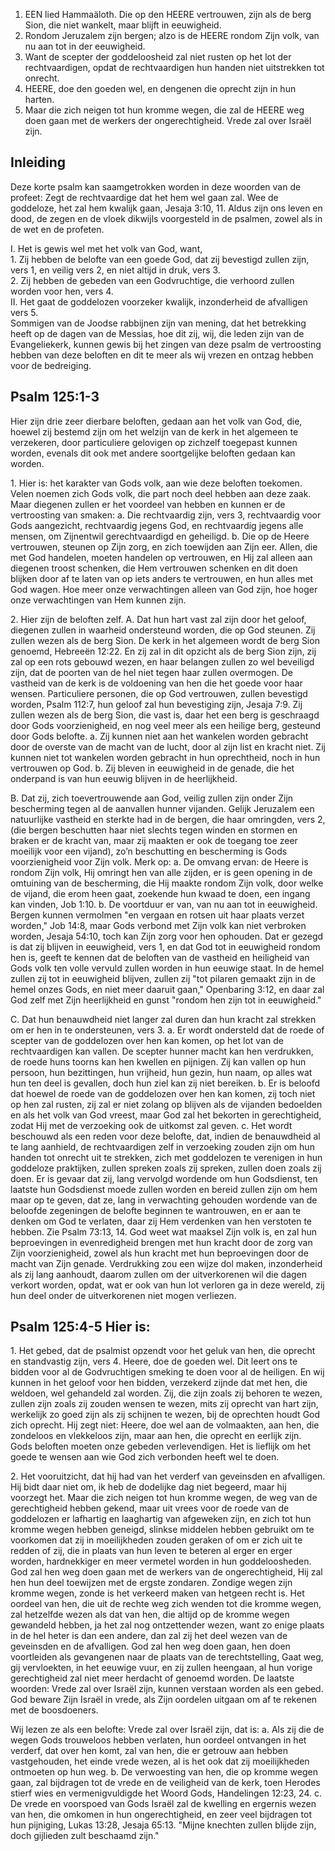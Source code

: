 1. EEN lied Hammaäloth. Die op den HEERE vertrouwen, zijn als de berg Sion, die niet wankelt, maar blijft in eeuwigheid.
2. Rondom Jeruzalem zijn bergen; alzo is de HEERE rondom Zijn volk, van nu aan tot in der eeuwigheid.
3. Want de scepter der goddeloosheid zal niet rusten op het lot der rechtvaardigen, opdat de rechtvaardigen hun handen niet uitstrekken tot onrecht.
4. HEERE, doe den goeden wel, en dengenen die oprecht zijn in hun harten.
5. Maar die zich neigen tot hun kromme wegen, die zal de HEERE weg doen gaan met de werkers der ongerechtigheid. Vrede zal over Israël zijn.

## Inleiding

Deze korte psalm kan saamgetrokken worden in deze woorden van de profeet: Zegt de rechtvaardige dat het hem wel gaan zal. Wee de goddeloze, het zal hem kwalijk gaan, Jesaja 3:10, 11. Aldus zijn ons leven en dood, de zegen en de vloek dikwijls voorgesteld in de psalmen, zowel als in de wet en de profeten.

I. Het is gewis wel met het volk van God, want,  
1\. Zij hebben de belofte van een goede God, dat zij bevestigd zullen zijn, vers 1, en veilig vers 2, en niet altijd in druk, vers 3.  
2\. Zij hebben de gebeden van een Godvruchtige, die verhoord zullen worden voor hen, vers 4.  
II. Het gaat de goddelozen voorzeker kwalijk, inzonderheid de afvalligen vers 5.  
Sommigen van de Joodse rabbijnen zijn van mening, dat het betrekking heeft op de dagen van de Messias, hoe dit zij, wij, die leden zijn van de Evangeliekerk, kunnen gewis bij het zingen van deze psalm de vertroosting hebben van deze beloften en dit te meer als wij vrezen en ontzag hebben voor de bedreiging.

## Psalm 125:1-3
Hier zijn drie zeer dierbare beloften, gedaan aan het volk van God, die, hoewel zij bestemd zijn om het welzijn van de kerk in het algemeen te verzekeren, door particuliere gelovigen op zichzelf toegepast kunnen worden, evenals dit ook met andere soortgelijke beloften gedaan kan worden.

1\. Hier is: het karakter van Gods volk, aan wie deze beloften toekomen. Velen noemen zich Gods volk, die part noch deel hebben aan deze zaak. Maar diegenen zullen er het voordeel van hebben en kunnen er de vertroosting van smaken: 
a. Die rechtvaardig zijn, vers 3, rechtvaardig voor Gods aangezicht, rechtvaardig jegens God, en rechtvaardig jegens alle mensen, om Zijnentwil gerechtvaardigd en geheiligd.
b. Die op de Heere vertrouwen, steunen op Zijn zorg, en zich toewijden aan Zijn eer. Allen, die met God handelen, moeten handelen op vertrouwen, en Hij zal alleen aan diegenen troost schenken, die Hem vertrouwen schenken en dit doen blijken door af te laten van op iets anders te vertrouwen, en hun alles met God wagen. Hoe meer onze verwachtingen alleen van God zijn, hoe hoger onze verwachtingen van Hem kunnen zijn.

2\. Hier zijn de beloften zelf.
A. Dat hun hart vast zal zijn door het geloof, diegenen zullen in waarheid ondersteund worden, die op God steunen. Zij zullen wezen als de berg Sion. De kerk in het algemeen wordt de berg Sion genoemd, Hebreeën 12:22. En zij zal in dit opzicht als de berg Sion zijn, zij zal op een rots gebouwd wezen, en haar belangen zullen zo wel beveiligd zijn, dat de poorten van de hel niet tegen haar zullen overmogen. De vastheid van de kerk is de voldoening van hen die het goede voor haar wensen. Particuliere personen, die op God vertrouwen, zullen bevestigd worden, Psalm 112:7, hun geloof zal hun bevestiging zijn, Jesaja 7:9. Zij zullen wezen als de berg Sion, die vast is, daar het een berg is geschraagd door Gods voorzienigheid, en nog veel meer als een heilige berg, gesteund door Gods belofte.
a. Zij kunnen niet aan het wankelen worden gebracht door de overste van de macht van de lucht, door al zijn list en kracht niet. Zij kunnen niet tot wankelen worden gebracht in hun oprechtheid, noch in hun vertrouwen op God.
b. Zij bleven in eeuwigheid in de genade, die het onderpand is van hun eeuwig blijven in de heerlijkheid.

B. Dat zij, zich toevertrouwende aan God, veilig zullen zijn onder Zijn bescherming tegen al de aanvallen hunner vijanden. Gelijk Jeruzalem een natuurlijke vastheid en sterkte had in de bergen, die haar omringden, vers 2, (die bergen beschutten haar niet slechts tegen winden en stormen en braken er de kracht van, maar zij maakten er ook de toegang toe zeer moeilijk voor een vijand), zo’n beschutting en bescherming is Gods voorzienigheid voor Zijn volk. 
Merk op: 
a. De omvang ervan: de Heere is rondom Zijn volk, Hij omringt hen van alle zijden, er is geen opening in de omtuining van de bescherming, die Hij maakte rondom Zijn volk, door welke de vijand, die erom heen gaat, zoekende hun kwaad te doen, een ingang kan vinden, Job 1:10. 
b. De voortduur er van, van nu aan tot in eeuwigheid. Bergen kunnen vermolmen "en vergaan en rotsen uit haar plaats verzet worden," Job 14:8, maar Gods verbond met Zijn volk kan niet verbroken worden, Jesaja 54:10, toch kan Zijn zorg voor hen ophouden. Dat er gezegd is dat zij blijven in eeuwigheid, vers 1, en dat God tot in eeuwigheid rondom hen is, geeft te kennen dat de beloften van de vastheid en heiligheid van Gods volk ten volle vervuld zullen worden in hun eeuwige staat. In de hemel zullen zij tot in eeuwigheid blijven, zullen zij "tot pilaren gemaakt zijn in de hemel onzes Gods, en niet meer daaruit gaan," Openbaring 3:12, en daar zal God zelf met Zijn heerlijkheid en gunst "rondom hen zijn tot in eeuwigheid." 

C. Dat hun benauwdheid niet langer zal duren dan hun kracht zal strekken om er hen in te ondersteunen, vers 3.
a. Er wordt ondersteld dat de roede of scepter van de goddelozen over hen kan komen, op het lot van de rechtvaardigen kan vallen. De scepter hunner macht kan hen verdrukken, de roede huns toorns kan hen kwellen en pijnigen. Zij kan vallen op hun persoon, hun bezittingen, hun vrijheid, hun gezin, hun naam, op alles wat hun ten deel is gevallen, doch hun ziel kan zij niet bereiken.
b. Er is beloofd dat hoewel de roede van de goddelozen over hen kan komen, zij toch niet op hen zal rusten, zij zal er niet zolang op blijven als de vijanden bedoelden en als het volk van God vreest, maar God zal het bekorten in gerechtigheid, zodat Hij met de verzoeking ook de uitkomst zal geven.
c. Het wordt beschouwd als een reden voor deze belofte, dat, indien de benauwdheid al te lang aanhield, de rechtvaardigen zelf in verzoeking zouden zijn om hun handen tot onrecht uit te strekken, zich met goddelozen te verenigen in hun goddeloze praktijken, zullen spreken zoals zij spreken, zullen doen zoals zij doen. Er is gevaar dat zij, lang vervolgd wordende om hun Godsdienst, ten laatste hun Godsdienst moede zullen worden en bereid zullen zijn om hem maar op te geven, dat ze, lang in verwachting gehouden wordende van de beloofde zegeningen de belofte beginnen te wantrouwen, en er aan te denken om God te verlaten, daar zij Hem verdenken van hen verstoten te hebben. Zie Psalm 73:13, 14.
God weet wat maaksel Zijn volk is, en zal hun beproevingen in evenredigheid brengen met hun kracht door de zorg van Zijn voorzienigheid, zowel als hun kracht met hun beproevingen door de macht van Zijn genade. Verdrukking zou een wijze dol maken, inzonderheid als zij lang aanhoudt, daarom zullen om der uitverkorenen wil die dagen verkort worden, opdat, wat er ook van hun lot verloren ga in deze wereld, zij hun deel onder de uitverkorenen niet mogen verliezen.

## Psalm 125:4-5 Hier is:
1\. Het gebed, dat de psalmist opzendt voor het geluk van hen, die oprecht en standvastig zijn, vers 4. Heere, doe de goeden wel. Dit leert ons te bidden voor al de Godvruchtigen smeking te doen voor al de heiligen. En wij kunnen in het geloof voor hen bidden, verzekerd zijnde dat met hen, die weldoen, wel gehandeld zal worden. Zij, die zijn zoals zij behoren te wezen, zullen zijn zoals zij zouden wensen te wezen, mits zij oprecht van hart zijn, werkelijk zo goed zijn als zij schijnen te wezen, bij de oprechten houdt God zich oprecht. Hij zegt niet: Heere, doe wel aan de volmaakten, aan hen, die zondeloos en vlekkeloos zijn, maar aan hen, die oprecht en eerlijk zijn. Gods beloften moeten onze gebeden verlevendigen. Het is lieflijk om het goede te wensen aan wie God zich verbonden heeft wel te doen.

2\. Het vooruitzicht, dat hij had van het verderf van geveinsden en afvalligen. Hij bidt daar niet om, ik heb de dodelijke dag niet begeerd, maar hij voorzegt het. Maar die zich neigen tot hun kromme wegen, de weg van de gerechtigheid hebben gekend, maar uit vrees voor de roede van de goddelozen er lafhartig en laaghartig van afgeweken zijn, en zich tot hun kromme wegen hebben geneigd, slinkse middelen hebben gebruikt om te voorkomen dat zij in moeilijkheden zouden geraken of om er zich uit te redden of zij, die in plaats van hun leven te beteren al erger en erger worden, hardnekkiger en meer vermetel worden in hun goddeloosheden. God zal hen weg doen gaan met de werkers van de ongerechtigheid, Hij zal hen hun deel toewijzen met de ergste zondaren. Zondige wegen zijn kromme wegen, zonde is het verkeerd maken van hetgeen recht is. Het oordeel van hen, die uit de rechte weg zich wenden tot die kromme wegen, zal hetzelfde wezen als dat van hen, die altijd op de kromme wegen gewandeld hebben, ja het zal nog ontzettender wezen, want zo enige plaats in de hel heter is dan een andere, dan zal zij het deel wezen van de geveinsden en de afvalligen. God zal hen weg doen gaan, hen doen voortleiden als gevangenen naar de plaats van de terechtstelling, Gaat weg, gij vervloekten, in het eeuwige vuur, en zij zullen heengaan, al hun vorige gerechtigheid zal niet meer herdacht of genoemd worden. De laatste woorden: Vrede zal over Israël zijn, kunnen verstaan worden als een gebed. God beware Zijn Israël in vrede, als Zijn oordelen uitgaan om af te rekenen met de boosdoeners. 

Wij lezen ze als een belofte: Vrede zal over Israël zijn, dat is: 
a. Als zij die de wegen Gods trouweloos hebben verlaten, hun oordeel ontvangen in het verderf, dat over hen komt, zal van hen, die er getrouw aan hebben vastgehouden, het einde vrede wezen, al is het ook dat zij moeilijkheden ontmoeten op hun weg.
b. De verwoesting van hen, die op kromme wegen gaan, zal bijdragen tot de vrede en de veiligheid van de kerk, toen Herodes stierf wies en vermenigvuldigde het Woord Gods, Handelingen 12:23, 24.
c. De vrede en voorspoed van Gods Israël zal de kwelling en ergernis wezen van hen, die omkomen in hun ongerechtigheid, en zeer veel bijdragen tot hun pijniging, Lukas 13:28, Jesaja 65:13. "Mijne knechten zullen blijde zijn, doch gijlieden zult beschaamd zijn." 


